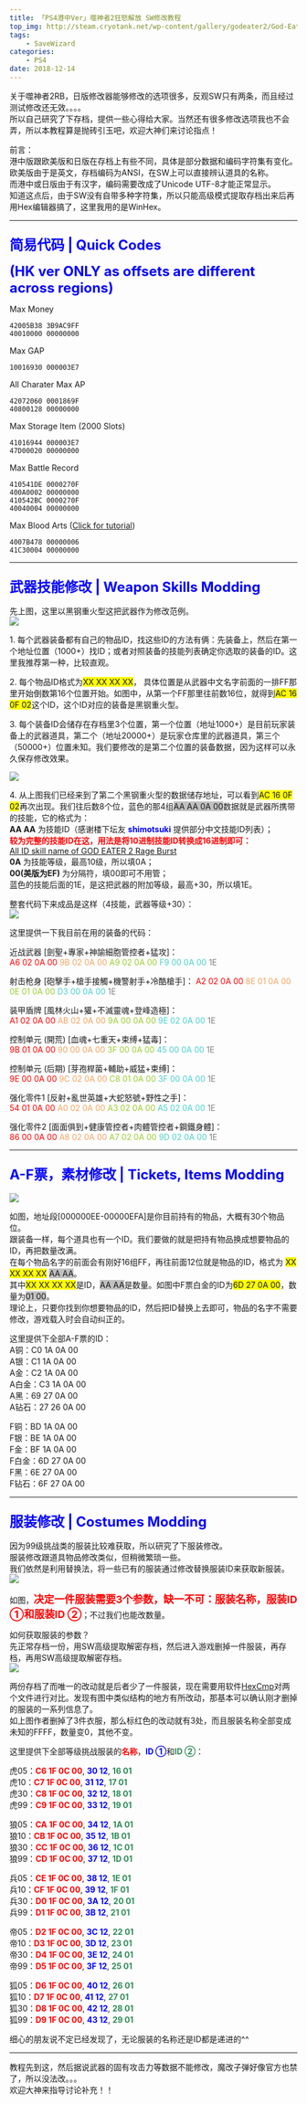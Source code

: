 ```yaml
---
title: 「PS4港中Ver」噬神者2狂怒解放 SW修改教程
top_img: http://steam.cryotank.net/wp-content/gallery/godeater2/God-Eater-2-02-HD-textless.png
tags:
	- SaveWizard
categories:
	- PS4
date: 2018-12-14
---
```


关于噬神者2RB，日版修改器能够修改的选项很多，反观SW只有两条，而且经过测试修改还无效。。。。  
所以自己研究了下存档，提供一些心得给大家。当然还有很多修改选项我也不会弄，所以本教程算是抛砖引玉吧，欢迎大神们来讨论指点！  

前言：  
港中版跟欧美版和日版在存档上有些不同，具体是部分数据和编码字符集有变化。  
欧美版由于是英文，存档编码为ANSI，在SW上可以直接辨认道具的名称。  
而港中或日版由于有汉字，编码需要改成了Unicode UTF-8才能正常显示。  
知道这点后，由于SW没有自带多种字符集，所以只能高级模式提取存档出来后再用Hex编辑器搞了，这里我用的是WinHex。  

***

### <font color="Blue" size="5">简易代码 | Quick Codes</font>  
 <font color="Blue" size="5"><b>(HK ver ONLY as offsets are different across regions)</b></font>

Max Money  
```
42005B38 3B9AC9FF  
40010000 00000000  
```
Max GAP  
```
10016930 000003E7  
```

All Charater Max AP  
```
42072060 0001869F  
40800128 00000000  
```

Max Storage Item (2000 Slots)  
```
41016944 000003E7  
47D00020 00000000  
```

Max Battle Record  
```
410541DE 0000270F  
400A0002 00000000  
410542BC 0000270F  
40040004 00000000  
```

Max Blood Arts ([Click for tutorial](http://www.nextgenupdate.com/forums/ps4-game-save-modding/952136-god-eater-2-rage-burst-save-editor-4.html#post7358626))  
```
4007B478 00000006  
41C30004 00000000  
```
***

### <font color="Blue" size="5">武器技能修改 | Weapon Skills Modding</font>  

先上图，这里以黑钢重火型这把武器作为修改范例。  
![](http://file1.a9vg.com/data/attachment/forum/201805/02/1053293hwfps9qf0dhfhhs.png)

1\. 每个武器装备都有自己的物品ID，找这些ID的方法有俩：先装备上，然后在第一个地址位置（1000+）找ID；或者对照装备的技能列表确定你选取的装备的ID。这里我推荐第一种，比较直观。  

2\. 每个物品ID格式为<font style="background-color:Yellow">XX XX XX XX</font>， 具体位置是从武器中文名字前面的一排FF那里开始倒数第16个位置开始。如图中，从第一个FF那里往前数16位，就得到<font style="background-color:Yellow">AC 16 0F 02</font>这个ID，这个ID对应的装备是黑钢重火型。  

3\. 每个装备ID会储存在存档里3个位置，第一个位置（地址1000+）是目前玩家装备上的武器道具，第二个（地址20000+）是玩家仓库里的武器道具，第三个（50000+）位置未知。我们要修改的是第二个位置的装备数据，因为这样可以永久保存修改效果。  

![](http://file1.a9vg.com/data/attachment/forum/201805/02/110721z3hjdwewyxzzi4xz.png)

4\. 从上图我们已经来到了第二个黑钢重火型的数据储存地址，可以看到<font style="background-color:Yellow">AC 16 0F 02</font>再次出现。我们往后数8个位，蓝色的那4组<font style="background-color:Silver">AA AA 0A 00</font>数据就是武器所携带的技能，它的格式为：  
**AA AA** 为技能ID（感谢楼下坛友 **<font color="Blue">shimotsuki</font>** 提供部分中文技能ID列表）；  
**<font color="#ff0000">较为完整的技能ID在这，用法是将10进制技能ID转换成16进制即可：</font>**  
[All ID skill name of GOD EATER 2 Rage Burst](https://fearlessrevolution.com/threads/all-id-skill-name-of-god-eater-2-rage-burst.2463/)  
**0A** 为技能等级，最高10级，所以填0A；   
**00(美版为EF)** 为分隔符，填00即可不用管；  
蓝色的技能后面的1E，是这把武器的附加等级，最高+30，所以填1E。  

整套代码下来成品是这样（4技能，武器等级+30）：  
![](http://file1.a9vg.com/data/attachment/forum/201805/02/11203618zurnrajpq1lrnt.jpg)

这里提供一下我目前在用的装备的代码：  

近战武器 [劍聖+專家+神諭細胞管控者+猛攻]：  
 <font color="Red">A6 02 0A 00</font> <font color="SandyBrown">9B 02 0A 00</font> <font color="YellowGreen">A9 02 0A 00</font> <font color="MediumTurquoise">F9 00 0A 00</font> <font color="Gray">1E</font>  

射击枪身 [砲擊手+槍手接觸+機警射手+冷酷槍手]：
 <font color="Red">A2 02 0A 00</font> <font color="SandyBrown">8E 01 0A 00</font> <font color="YellowGreen">0E 01 0A 00</font> <font color="MediumTurquoise">D3 00 0A 00</font> <font color="Gray">1E</font>  

装甲盾牌 [風林火山+獾+不滅靈魂+登峰造極]：  
 <font color="Red">A1 02 0A 00</font> <font color="SandyBrown">AB 02 0A 00</font> <font color="YellowGreen">9A 00 0A 00</font> <font color="MediumTurquoise">9E 02 0A 00</font> <font color="Gray">1E</font>  

控制单元 (開荒) [血魂+七重天+束缚+猛毒]：  
 <font color="Red">9B 01 0A 00</font> <font color="SandyBrown">90 00 0A 00</font> <font color="YellowGreen">3F 00 0A 00</font> <font color="MediumTurquoise">45 00 0A 00</font> <font color="Gray">1E</font>  

控制单元 (后期) [芽孢桿菌+輔助+威猛+束缚]：  
 <font color="Red">9E 00 0A 00</font> <font color="SandyBrown">9C 02 0A 00</font> <font color="YellowGreen">C8 01 0A 00</font> <font color="MediumTurquoise">3F 00 0A 00</font> <font color="Gray">1E</font>  

强化零件1 [反射+亂世英雄+大蛇怒號+野性之手]：  
 <font color="Red">54 01 0A 00</font> <font color="SandyBrown">A0 02 0A 00</font> <font color="YellowGreen">A3 02 0A 00</font> <font color="MediumTurquoise">A5 02 0A 00</font> <font color="Gray">1E</font>  

强化零件2 [面面俱到+健康管控者+肉體管控者+鋼鐵身體]：  
 <font color="Red">86 00 0A 00</font> <font color="SandyBrown">A8 02 0A 00</font> <font color="YellowGreen">A7 02 0A 00</font> <font color="MediumTurquoise">9D 02 0A 00</font> <font color="Gray">1E</font>  

***

### <font color="Blue" size="5">A-F票，素材修改 | Tickets, Items Modding</font>  

![](http://file1.a9vg.com/data/attachment/forum/201805/11/1623040pj5q0m0zqbcrblp.png)

如图，地址段[000000EE-00000EFA]是你目前持有的物品，大概有30个物品位。  
跟装备一样，每个道具也有一个ID。我们要做的就是把持有物品换成想要物品的ID，再把数量改满。  
在每个物品名字的前面会有刚好16组FF，再往前面12位就是物品的ID，格式为 <font style="background-color:Yellow">XX XX XX XX</font> <font style="background-color:Silver">AA AA</font>。  
其中<font style="background-color:Yellow">XX XX XX XX</font>是ID，<font style="background-color:Silver">AA AA</font>是数量。如图中F票白金的ID为<font style="background-color:yellow">6D 27 0A 00</font>，数量为<font style="background-color:Silver">01 00</font>。  
理论上，只要你找到你想要物品的ID，然后把ID替换上去即可，物品的名字不需要修改，游戏载入时会自动纠正的。

这里提供下全部A-F票的ID：  
A铜：C0 1A 0A 00  
A银：C1 1A 0A 00  
A金：C2 1A 0A 00  
A白金：C3 1A 0A 00  
A黑：69 27 0A 00  
A钻石：27 26 0A 00

F铜：BD 1A 0A 00  
F银：BE 1A 0A 00  
F金：BF 1A 0A 00  
F白金：6D 27 0A 00  
F黑：6E 27 0A 00  
F钻石：6F 27 0A 00  

***

### <font color="Blue" size="5">服装修改 | Costumes Modding</font>  

因为99级挑战类的服装比较难获取，所以研究了下服装修改。  
服装修改跟道具物品修改类似，但稍微繁琐一些。  
我们依然是利用替换法，将一些已有的服装通过修改替换服装ID来获取新服装。  
![](http://file1.a9vg.com/data/attachment/forum/201805/18/183929an7x6uca8ungzuua.png)

如图，**<font size="4" color="Red">决定一件服装需要3个参数，缺一不可：服装名称，服装ID ①和服装ID ②</font>**；不过我们也能改数量。  

如何获取服装的参数？  
先正常存档一份，用SW高级提取解密存档，然后进入游戏删掉一件服装，再存档，再用SW高级提取解密存档。  
![](http://file1.a9vg.com/data/attachment/forum/201805/18/19023526zwiityh2z4twkz.png)

两份存档了而唯一的改动就是后者少了一件服装，现在需要用软件[HexCmp](http://www.fairdell.com/hexcmp/)对两个文件进行对比。发现有图中类似结构的地方有所改动，那基本可以确认刚才删掉的服装的一系列信息了。  
如上图作者删掉了3件衣服，那么标红色的改动就有3处，而且服装名称全部变成未知的FFFF，数量变0，其他不变。  

这里提供下全部等级挑战服装的<font color="#ff0000">**名称**</font>，<font color="#0000ff">**ID ①**</font>和<font color="#2e8b57">**ID ②**</font>：  

虎05：<font color="#ff0000">**C6 1F 0C 00**</font>, <font color="#0000ff">**30 12**</font>, <font color="#2e8b57">**16 01**</font>  
虎10：<font color="#ff0000">**C7 1F 0C 00**</font>, <font color="#0000ff">**31 12**</font>, <font color="#2e8b57">**17 01**</font>  
虎30：<font color="#ff0000">**C8 1F 0C 00**</font>, <font color="#0000ff">**32 12**</font>, <font color="#2e8b57">**18 01**</font>  
虎99：<font color="#ff0000">**C9 1F 0C 00**</font>, <font color="#0000ff">**33 12**</font>, <font color="#2e8b57">**19 01**</font>  

狼05：<font color="#ff0000">**CA 1F 0C 00**</font>, <font color="#0000ff">**34 12**</font>, <font color="#2e8b57">**1A 01**</font>  
狼10：<font color="#ff0000">**CB 1F 0C 00**</font>, <font color="#0000ff">**35 12**</font>, <font color="#2e8b57">**1B 01**</font>  
狼30：<font color="#ff0000">**CC 1F 0C 00**</font>, <font color="#0000ff">**36 12**</font>, <font color="#2e8b57">**1C 01**</font>  
狼99：<font color="#ff0000">**CD 1F 0C 00**</font>, <font color="#0000ff">**37 12**</font>, <font color="#2e8b57">**1D 01**</font>  

兵05：<font color="#ff0000">**CE 1F 0C 00**</font>, <font color="#0000ff">**38 12**</font>, <font color="#2e8b57">**1E 01**</font>  
兵10：<font color="#ff0000">**CF 1F 0C 00**</font>, <font color="#0000ff">**39 12**</font>, <font color="#2e8b57">**1F 01**</font>  
兵30：<font color="#ff0000">**D0 1F 0C 00**</font>, <font color="#0000ff">**3A 12**</font>, <font color="#2e8b57">**20 01**</font>  
兵99：<font color="#ff0000">**D1 1F 0C 00**</font>, <font color="#0000ff">**3B 12**</font>, <font color="#2e8b57">**21 01**</font>  

帝05：<font color="#ff0000">**D2 1F 0C 00**</font>, <font color="#0000ff">**3C 12**</font>, <font color="#2e8b57">**22 01**</font>  
帝10：<font color="#ff0000">**D3 1F 0C 00**</font>, <font color="#0000ff">**3D 12**</font>, <font color="#2e8b57">**23 01**</font>  
帝30：<font color="#ff0000">**D4 1F 0C 00**</font>, <font color="#0000ff">**3E 12**</font>, <font color="#2e8b57">**24 01**</font>  
帝99：<font color="#ff0000">**D5 1F 0C 00**</font>, <font color="#0000ff">**3F 12**</font>, <font color="#2e8b57">**25 01**</font>  

狐05：<font color="#ff0000">**D6 1F 0C 00**</font>, <font color="#0000ff">**40 12**</font>, <font color="#2e8b57">**26 01**</font>  
狐10：<font color="#ff0000">**D7 1F 0C 00**</font>, <font color="#0000ff">**41 12**</font>, <font color="#2e8b57">**27 01**</font>  
狐30：<font color="#ff0000">**D8 1F 0C 00**</font>, <font color="#0000ff">**42 12**</font>, <font color="#2e8b57">**28 01**</font>  
狐99：<font color="#ff0000">**D9 1F 0C 00**</font>, <font color="#0000ff">**43 12**</font>, <font color="#2e8b57">**29 01**</font>  

细心的朋友说不定已经发现了，无论服装的名称还是ID都是递进的^^  

***

教程先到这，然后据说武器的固有攻击力等数据不能修改，魔改子弹好像官方也禁了，所以没法改。。。  
欢迎大神来指导讨论补充！！
